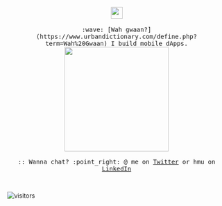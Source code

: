 <p align="center">
  <img src="https://media3.giphy.com/media/MVgBbtMBGQTi6og4mF/giphy.gif?cid=ecf05e47n9oqmq1ftujhcfqcm65mlvila9wcr73zsqvipmbo&rid=giphy.gif" width="27px">
  <br><br>
  <samp>
    :wave: [Wah gwaan?](https://www.urbandictionary.com/define.php?term=Wah%20Gwaan) I build mobile dApps.
    <img src="https://media1.giphy.com/media/WS5t7qwlQb3J9hJnLx/giphy.gif?cid=ecf05e472eheyfz85rqxy2tcj75szhl9ntw4q4j7dk41tdir&rid=giphy.gif" width="240px" align="center">
    <br><br>:: Wanna chat? :point_right: @ me on <a href="https://twitter.com/ChadNehemiah">Twitter</a> or hmu on <a href="https://www.linkedin.com/in/chadnehemiah/">LinkedIn</a>
  </samp>
</p>

<br>

![visitors](https://visitor-badge.glitch.me/badge?page_id=maschad.maschad)